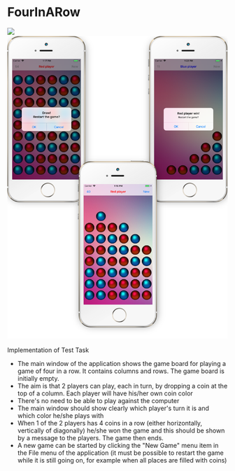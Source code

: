 # FourInARow

![](https://github.com/kapinos/FourInARow/blob/master/GameDemo.gif)
![alt text](https://github.com/kapinos/FourInARow/blob/master/mockup.png)

Implementation of Test Task

* The main window of the application shows the game board for playing a game of four in a row. 
It contains columns and rows. The game board is initially empty.
* The aim is that 2 players can play, each in turn, by dropping a coin at the top of a column. 
Each player will have his/her own coin color 
* There's no need to be able to play against the computer
* The main window should show clearly which player's turn it is and which color he/she plays with
* When 1 of the 2 players has 4 coins in a row (either horizontally, vertically of diagonally) he/she won the game and this should be shown by a message to the players. The game then ends.
* A new game can be started by clicking the "New Game" menu item in the File menu of the application (it must be possible to restart the game while it is still going on, for example when all places are filled with coins)

